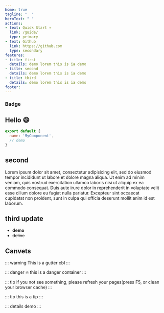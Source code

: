 ```yaml
---
home: true
tagline: "  "
heroText: " "
actions:
- text: Quick Start →
  link: /guide/
  type: primary
- text: Github
  link: https://github.com
  type: secondary
features:
- title: first
  details: demo lorem this is ia demo
- title: second
  details: demo lorem this is ia demo
- title: third
  details: demo lorem this is ia demo
footer:
---
```


### Badge <Badge text="beta" type="danger"/> <Badge text="default"/>

## Hello 😄
``` js
export default {
  name: 'MyComponent',
  // demo
}
```

## second
Lorem ipsum dolor sit amet, consectetur adipisicing elit, sed do eiusmod tempor incididunt ut labore et dolore magna aliqua. Ut enim ad minim veniam, quis nostrud exercitation ullamco laboris nisi ut aliquip ex ea commodo consequat. Duis aute irure dolor in reprehenderit in voluptate velit esse cillum dolore eu fugiat nulla pariatur. Excepteur sint occaecat cupidatat non proident, sunt in culpa qui officia deserunt mollit anim id est laborum.

## third update
-  __demo__
-  ~~deline~~

## Canvets
::: warning
  This is a gutter cbl
:::


::: danger 🔥
this is a danger container
:::

::: tip
   if you not see something, please refresh your pages(press F5, or clean your browser cache)
:::

::: tip
this is a tip
:::


::: details
demo
:::
